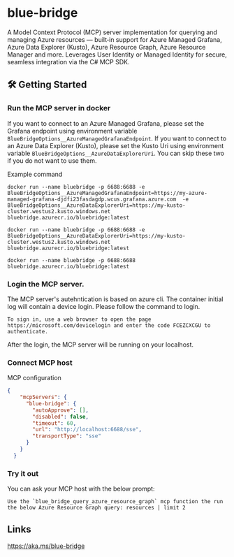 # blue-bridge
A Model Context Protocol (MCP) server implementation for querying and managing Azure resources — built‑in support for Azure Managed Grafana, Azure Data Explorer (Kusto), Azure Resource Graph, Azure Resource Manager and more. Leverages User Identity or Managed Identity for secure, seamless integration via the C# MCP SDK.

## 🛠️ Getting Started

### Run the MCP server in docker
If you want to connect to an Azure Managed Grafana, please set the Grafana endpoint using environment variable `BlueBridgeOptions__AzureManagedGrafanaEndpoint`. If you want to connect to an Azure Data Explorer (Kusto), please set the Kusto Uri using environment variable `BlueBridgeOptions__AzureDataExplorerUri`. You can skip these two if you do not want to use them.

Example command
```
docker run --name bluebridge -p 6688:6688 -e BlueBridgeOptions__AzureManagedGrafanaEndpoint=https://my-azure-managed-grafana-djdfi23fasdagdp.wcus.grafana.azure.com  -e BlueBridgeOptions__AzureDataExplorerUri=https://my-kusto-cluster.westus2.kusto.windows.net bluebridge.azurecr.io/bluebridge:latest
```

```
docker run --name bluebridge -p 6688:6688 -e BlueBridgeOptions__AzureDataExplorerUri=https://my-kusto-cluster.westus2.kusto.windows.net bluebridge.azurecr.io/bluebridge:latest
```

```
docker run --name bluebridge -p 6688:6688 bluebridge.azurecr.io/bluebridge:latest
```

### Login the MCP server.
The MCP server's autehntication is based on azure cli. The container initial log will contain a device login. Please follow the command to login.

```
To sign in, use a web browser to open the page https://microsoft.com/devicelogin and enter the code FCEZCXCGU to authenticate.
```

After the login, the MCP server will be running on your localhost.

### Connect MCP host
MCP configuration
``` json
{
    "mcpServers": {
      "blue-bridge": {
        "autoApprove": [],
        "disabled": false,
        "timeout": 60,
        "url": "http://localhost:6688/sse",
        "transportType": "sse"
      }
    }
  }
```

### Try it out
You can ask your MCP host with the below prompt:

```
Use the `blue_bridge_query_azure_resource_graph` mcp function the run the below Azure Resource Graph query: resources | limit 2
```


## Links
https://aka.ms/blue-bridge
